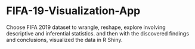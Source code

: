 # FIFA-19-Visualization-App
Choose FIFA 2019 dataset to wrangle, reshape, explore involving descriptive and inferential statistics. and then with the discovered findings and conclusions, visualized the data in R Shiny.
